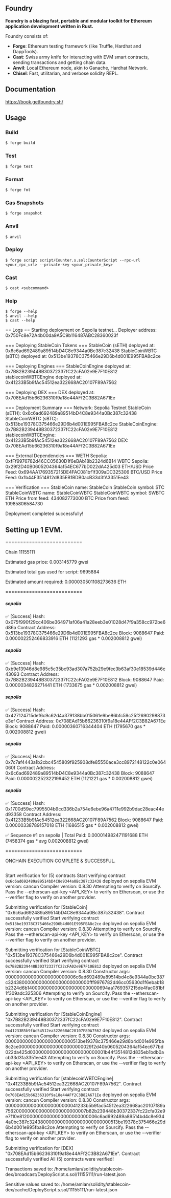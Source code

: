 ## Foundry

**Foundry is a blazing fast, portable and modular toolkit for Ethereum application development written in Rust.**

Foundry consists of:

-   **Forge**: Ethereum testing framework (like Truffle, Hardhat and DappTools).
-   **Cast**: Swiss army knife for interacting with EVM smart contracts, sending transactions and getting chain data.
-   **Anvil**: Local Ethereum node, akin to Ganache, Hardhat Network.
-   **Chisel**: Fast, utilitarian, and verbose solidity REPL.

## Documentation

https://book.getfoundry.sh/

## Usage

### Build

```shell
$ forge build
```

### Test

```shell
$ forge test
```

### Format

```shell
$ forge fmt
```

### Gas Snapshots

```shell
$ forge snapshot
```

### Anvil

```shell
$ anvil
```

### Deploy

```shell
$ forge script script/Counter.s.sol:CounterScript --rpc-url <your_rpc_url> --private-key <your_private_key>
```

### Cast

```shell
$ cast <subcommand>
```

### Help

```shell
$ forge --help
$ anvil --help
$ cast --help
```
== Logs ==
  Starting deployment on Sepolia testnet...
  Deployer address: 0x750Fc8e72A4b00da9A5C9b116487ABC28360023f
  
=== Deploying StableCoin Tokens ===
  StableCoin (sETH) deployed at: 0x6c6ad692489a89514bD4C8e9344a0Bc387c32438
  StableCoinWBTC (sBTC) deployed at: 0x513be19378C375466e29D6b4d001E995FBA8c2ce
  
=== Deploying Engines ===
  StableCoinEngine deployed at: 0x7B82B239448B30372337fC22cFA02e9E7F10E812
  stablecoinWBTCEngine deployed at: 0x41233B5b9fAc54512ea322668AC20107F89A7562
  
=== Deploying DEX ===
  DEX deployed at: 0x708EAd15b66236310f9a18e44AFf2C3B82A671Ee
  
=== Deployment Summary ===
  Network: Sepolia Testnet
  StableCoin (sETH): 0x6c6ad692489a89514bD4C8e9344a0Bc387c32438
  StableCoinWBTC (sBTC): 0x513be19378C375466e29D6b4d001E995FBA8c2ce
  StableCoinEngine: 0x7B82B239448B30372337fC22cFA02e9E7F10E812
  stablecoinWBTCEngine: 0x41233B5b9fAc54512ea322668AC20107F89A7562
  DEX: 0x708EAd15b66236310f9a18e44AFf2C3B82A671Ee
  
=== External Dependencies ===
  WETH Sepolia: 0xfFf9976782d46CC05630D1f6eBAb18b2324d6B14
  WBTC Sepolia: 0x29f2D40B0605204364af54EC677bD022dA425d03
  ETH/USD Price Feed: 0x694AA1769357215DE4FAC081bf1f309aDC325306
  BTC/USD Price Feed: 0x1b44F3514812d835EB1BDB0acB33d3fA3351Ee43
  
=== Verification ===
  StableCoin name: StableCoin
  StableCoin symbol: STC
  StableCoinWBTC name: StableCoinWBTC
  StableCoinWBTC symbol: SWBTC
  ETH Price from feed: 434082773000
  BTC Price from feed: 10985806584730
  
Deployment completed successfully!

## Setting up 1 EVM.

==========================

Chain 11155111

Estimated gas price: 0.003145779 gwei

Estimated total gas used for script: 9695884

Estimated amount required: 0.000030501108273636 ETH

==========================

##### sepolia
✅  [Success] Hash: 0x075f990f29cc406be364971af06a41a28eeb3e01028d47f9a358cc972be6d86a
Contract Address: 0x513be19378C375466e29D6b4d001E995FBA8c2ce
Block: 9088647
Paid: 0.000002252466833916 ETH (1121293 gas * 0.002008812 gwei)


##### sepolia
✅  [Success] Hash: 0xb9e13946d8e985c5c35bc93ad307a752b29e9fec3b63af30e18539d446c43093
Contract Address: 0x7B82B239448B30372337fC22cFA02e9E7F10E812
Block: 9088647
Paid: 0.0000034826271441 ETH (1733675 gas * 0.002008812 gwei)


##### sepolia
✅  [Success] Hash: 0x427124715def6c9c62d4a379138bb015061e9be86bfc59c25f2690298873e3ef
Contract Address: 0x708EAd15b66236310f9a18e44AFf2C3B82A671Ee
Block: 9088647
Paid: 0.00000360716344404 ETH (1795670 gas * 0.002008812 gwei)


##### sepolia
✅  [Success] Hash: 0x7c7af4443a1b2cbc4545809f925908dfe85550ace3cc8972148122c0e064060f
Contract Address: 0x6c6ad692489a89514bD4C8e9344a0Bc387c32438
Block: 9088647
Paid: 0.000002252322199452 ETH (1121221 gas * 0.002008812 gwei)


##### sepolia
✅  [Success] Hash: 0x1700d59ec7995504b9cd336b2a754e6ebe96a4711e992b9dac28eac44ed93358
Contract Address: 0x41233B5b9fAc54512ea322668AC20107F89A7562
Block: 9088647
Paid: 0.00000338789157018 ETH (1686515 gas * 0.002008812 gwei)

✅ Sequence #1 on sepolia | Total Paid: 0.000014982471191688 ETH (7458374 gas * avg 0.002008812 gwei)
                                                                                                                                                                

==========================

ONCHAIN EXECUTION COMPLETE & SUCCESSFUL.
##
Start verification for (5) contracts
Start verifying contract `0x6c6ad692489a89514bD4C8e9344a0Bc387c32438` deployed on sepolia
EVM version: cancun
Compiler version: 0.8.30
Attempting to verify on Sourcify. Pass the --etherscan-api-key <API_KEY> to verify on Etherscan, or use the --verifier flag to verify on another provider.

Submitting verification for [StableCoin] "0x6c6ad692489a89514bD4C8e9344a0Bc387c32438".
Contract successfully verified
Start verifying contract `0x513be19378C375466e29D6b4d001E995FBA8c2ce` deployed on sepolia
EVM version: cancun
Compiler version: 0.8.30
Attempting to verify on Sourcify. Pass the --etherscan-api-key <API_KEY> to verify on Etherscan, or use the --verifier flag to verify on another provider.

Submitting verification for [StableCoinWBTC] "0x513be19378C375466e29D6b4d001E995FBA8c2ce".
Contract successfully verified
Start verifying contract `0x7B82B239448B30372337fC22cFA02e9E7F10E812` deployed on sepolia
EVM version: cancun
Compiler version: 0.8.30
Constructor args: 0000000000000000000000006c6ad692489a89514bd4c8e9344a0bc387c32438000000000000000000000000fff9976782d46cc05630d1f6ebab18b2324d6b14000000000000000000000000694aa1769357215de4fac081bf1f309adc325306
Attempting to verify on Sourcify. Pass the --etherscan-api-key <API_KEY> to verify on Etherscan, or use the --verifier flag to verify on another provider.

Submitting verification for [StableCoinEngine] "0x7B82B239448B30372337fC22cFA02e9E7F10E812".
Contract successfully verified
Start verifying contract `0x41233B5b9fAc54512ea322668AC20107F89A7562` deployed on sepolia
EVM version: cancun
Compiler version: 0.8.30
Constructor args: 000000000000000000000000513be19378c375466e29d6b4d001e995fba8c2ce00000000000000000000000029f2d40b0605204364af54ec677bd022da425d030000000000000000000000001b44f3514812d835eb1bdb0acb33d3fa3351ee43
Attempting to verify on Sourcify. Pass the --etherscan-api-key <API_KEY> to verify on Etherscan, or use the --verifier flag to verify on another provider.

Submitting verification for [stablecoinWBTCEngine] "0x41233B5b9fAc54512ea322668AC20107F89A7562".
Contract successfully verified
Start verifying contract `0x708EAd15b66236310f9a18e44AFf2C3B82A671Ee` deployed on sepolia
EVM version: cancun
Compiler version: 0.8.30
Constructor args: 00000000000000000000000041233b5b9fac54512ea322668ac20107f89a75620000000000000000000000007b82b239448b30372337fc22cfa02e9e7f10e8120000000000000000000000006c6ad692489a89514bd4c8e9344a0bc387c32438000000000000000000000000513be19378c375466e29d6b4d001e995fba8c2ce
Attempting to verify on Sourcify. Pass the --etherscan-api-key <API_KEY> to verify on Etherscan, or use the --verifier flag to verify on another provider.

Submitting verification for [DEX] "0x708EAd15b66236310f9a18e44AFf2C3B82A671Ee".
Contract successfully verified
All (5) contracts were verified!

Transactions saved to: /home/amlan/solidity/stablecoin-dex/broadcast/DeployScript.s.sol/11155111/run-latest.json

Sensitive values saved to: /home/amlan/solidity/stablecoin-dex/cache/DeployScript.s.sol/11155111/run-latest.json